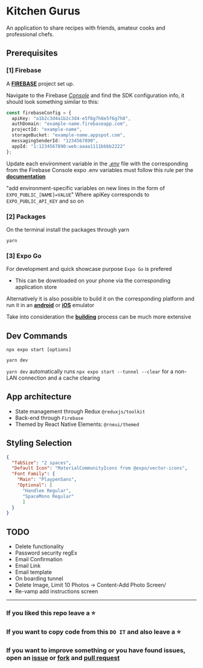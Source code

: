 # Kitchen Gurus

An application to share recipes with friends, amateur cooks and professional chefs.

## Prerequisites

### [1] Firebase

A [**FIREBASE**](https://firebase.google.com/docs) project set up.

Navigate to the Firebase [*Console*](https://console.firebase.google.com/u/0/) and find the SDK configuration info, it should look something similar to this:

```TypeScript
const firebaseConfig = {
  apiKey: "a1b2c3d4a1b2c3d4-e5f6g7h8e5f6g7h8",
  authDomain: "example-name.firebaseapp.com",
  projectId: "example-name",
  storageBucket: "example-name.appspot.com",
  messagingSenderId: "1234567890",
  appId: "1:1234567890:web:aaaa1111bbbb2222"
};
```

Update each environment variable in the [*.env*](./.env) file with the corresponding from the Firebase Console
expo .env variables must follow this rule per the [**documentation**](https://docs.expo.dev/guides/environment-variables/)

"add environment-specific variables on new lines in the form of `EXPO_PUBLIC_[NAME]=VALUE`"
Where apiKey corresponds to `EXPO_PUBLIC_API_KEY` and so on

### [2] Packages

On the terminal install the packages through yarn  

```shell
yarn
```

### [3] Expo Go

For development and quick showcase purpose `Expo Go` is prefered

- This can be downloaded on your phone via the corresponding application store

Alternatively it is also possible to build it on the corresponding platform and run it in an [**android**](https://developer.android.com/studio) or [**iOS**](https://developer.apple.com/xcode/) emulator

Take into consideration the [**building**](https://docs.expo.dev/develop/development-builds/create-a-build/) process can be much more extensive

## Dev Commands

```shell
npx expo start [options]
```

```shell
yarn dev
```

`yarn dev` automatically runs `npx expo start --tunnel --clear` for a non-LAN connection and a cache clearing

## App architecture

- State management through Redux  `@reduxjs/toolkit`
- Back-end through `Firebase`
- Themed by React Native Elements: `@rneui/themed`

## Styling Selection

```json
{
  "TabSize": "2 spaces",
  "Default Icon": "MaterialCommunityIcons from @expo/vector-icons",
  "Font Family": {
    "Main": "PlaypenSans",
    "Optional": [
      "Handlee Regular",
      "SpaceMono Regular"
      ]
  }
}
```
  
## TODO

- Delete functionality
- Password security regEx
- Email Confirmation
- Email Link
- Email template
- On boarding tunnel
- Delete Image, Limit 10 Photos -> Content-Add Photo Screen/
- Re-vamp add instructions screen

---

### If you liked this repo leave a ⭐

### If you want to copy code from this `DO IT` and also leave a ⭐

### If you want to improve something or you have found issues, open an [issue](https://github.com/Pankeking/kitchen-gurus/issues) or [fork](https://github.com/Pankeking/kitchen-gurus/fork) and [pull request](https://github.com/Pankeking/kitchen-gurus/pulls)
